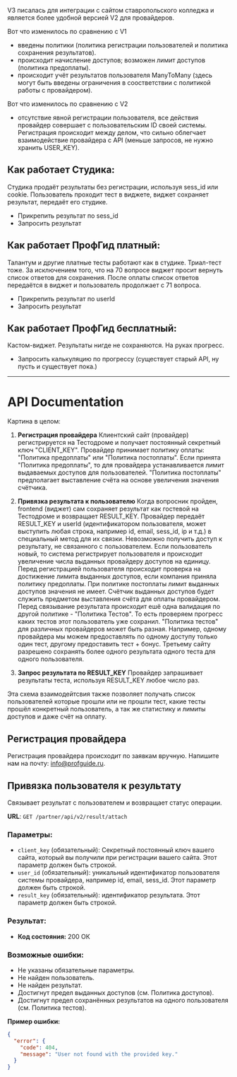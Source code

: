 V3 писалась для интеграции с сайтом ставропольского колледжа и является более удобной версией V2 для провайдеров.

Вот что изменилось по сравнению с V1

- введены политики (политика регистрации пользователей и политика сохранения результатов).
- происходит начисление доступов; возможен лимит доступов (политика предоплаты).
- происходит учёт результатов пользователя ManyToMany (здесь могут быть введены ограничения в соостветствии с
  политикой работы с провайдером).

Вот что изменилось по сравнению с V2

- отсутствие явной регистрации пользователя, все действия провайдер совершает с пользовательским ID своей системы.
  Регистрация происходит между делом, что сильно облегчает взаимодействие провайдера с API (меньше запросов, не нужно
  хранить USER_KEY).

## Как работает Студика:

Студика продаёт результаты без регистрации, используя sess_id или cookie.
Пользователь проходит тест в виджете, виджет сохраняет результат, передаёт его студике.

- Прикрепить результат по sess_id
- Запросить результат

## Как работает ПрофГид платный:

Талантум и другие платные тесты работают как в студике. Триал-тест тоже. За исключением того, что на 70 вопросе виджет
просит вернуть список ответов для сохранения. После оплаты список ответов передаётся в виджет и пользователь продолжает
с 71 вопроса.

- Прикрепить результат по userId
- Запросить результат

## Как работает ПрофГид бесплатный:

Кастом-виджет. Результаты нигде не сохраняются. На руках прогресс.

- Запросить калькуляцию по прогрессу (существует старый API, ну пусть и существует пока.)

---

# API Documentation

Картина в целом:

1. **Регистрация провайдера**
   Клиентский сайт (провайдер) регистрируется на Тестодроме и получает постоянный
   секретный ключ "CLIENT_KEY".
   Провайдер принимает политику оплаты: "Политика предоплаты" или "Политика постоплаты".
   Если принята "Политика предоплаты", то для провайдера устанавливается лимит выдаваемых доступов для пользователей.
   "Политика постоплаты" предполагает выставление счёта на основе увеличения значения счётчика.

2. **Привязка результата к пользователю**
   Когда вопросник пройден, frontend (виджет) сам сохраняет результат как гостевой на Тестодроме и возвращает
   RESULT_KEY. Провайдер передаёт RESULT_KEY и userId (идентификатором пользователя, может выступить любая строка,
   например id, email, sess_id, ip и т.д.) в специальный метод для их связки. Невозможно получить доступ к
   результату, не связанного с пользователем.
   Если пользователь новый, то система регистрирует пользователя и происходит увеличение числа выданных провайдеру
   доступов на единицу. Перед регистрацией пользователя происходит проверка на достижение лимита выданных доступов, если
   компания приняла политику предоплаты. При политике постоплаты лимит выданных доступов значения не имеет. Счётчик
   выданных доступов будет служить предметом выставления счёта для оплаты провайдером.
   Перед связывание результата происходит ешё одна валидация по другой политике - "Политика Тестов". То есть проверяем
   прогресс каких тестов этот пользователь уже сохранил.
   "Политика тестов" для различных провайдеров может быть разная. Например, одному провайдера мы можем предоставлять по
   одному доступу только один тест, другому предоставить тест + бонус. Третьему сайту разрешено сохранять более одного
   результата одного теста для одного пользователя.

3. **Запрос результата по RESULT_KEY**
   Провайдер запрашивает результаты теста, используя RESULT_KEY любое число раз.

Эта схема взаимодейтсвия также позволяет получать список пользователей которые прошли или не прошли тест, какие тесты
прошёл конкретный пользователь, а так же статистику и лимиты доступов и даже счёт на оплату.

## Регистрация провайдера

Регистрация провайдера происходит по заявкам вручную. Напишите нам на почту: info@profguide.ru.

## Привязка пользователя к результату

Связывает результат с пользователем и возвращает статус операции.

**URL**: `GET /partner/api/v2/result/attach`

### Параметры:

- `client_key` (обязательный): Секретный постоянный ключ вашего сайта, который вы получили при регистрации вашего
  сайта.
  Этот параметр должен быть строкой.
- `user_id` (обязательный): уникальный идентификатор пользователя системы провайдера, например id, email, sess_id. Этот
  параметр должен быть строкой.
- `result_key` (обязательный): идентификатор результата. Этот параметр должен быть строкой.

### Результат:

- **Код состояния:** 200 ОК

### Возможные ошибки:

- Не указаны обязательные параметры.
- Не найден пользователь.
- Не найден результат.
- Достигнут предел выданных доступов (см. Политика доступов).
- Достигнут предел сохранённых результатов на одного пользователя (см. Политика тестов).

**Пример ошибки:**

```json
{
  "error": {
    "code": 404,
    "message": "User not found with the provided key."
  }
}
```
